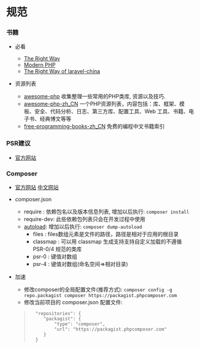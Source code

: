 # 规范

### 书籍
- 必看
    - [The Right Way](http://www.phptherightway.com/)
    - [Modern PHP](https://github.com/codeguy/modern-php)
    - [The Right Way of laravel-china](https://laravel-china.github.io/php-the-right-way/#how-to-contribute)
    
- 资源列表
    - [awesome-php](https://github.com/ziadoz/awesome-php)
        收集整理一些常用的PHP类库, 资源以及技巧.
    - [awesome-php-zh_CN](https://github.com/CraryPrimitiveMan/awesome-php-zh_CN)
        一个PHP资源列表，内容包括：库、框架、模板、安全、代码分析、日志、第三方库、配置工具、Web 工具、书籍、电子书、经典博文等等
    - [free-programming-books-zh_CN](https://github.com/letusplay/free-programming-books-zh_CN)
        免费的编程中文书籍索引

### PSR建议
- [官方网站](http://www.php-fig.org/psr/)

### Composer
- [官方网站](https://getcomposer.org/) [中文网站](http://docs.phpcomposer.com/)
- composer.json
    - require : 依赖包名以及版本信息列表, 增加以后执行: `composer install`
    - require-dev: 此些依赖包列表只会在开发过程中使用
    - [autoload](http://docs.phpcomposer.com/04-schema.html#autoload): 增加以后执行: `composer dump-autoload`
        - files : files数组元素是文件的路径，路径是相对于应用的根目录
        - classmap : 可以用 classmap 生成支持支持自定义加载的不遵循 PSR-0/4 规范的类库
        - psr-0 : 键值对数组
        - psr-4 : 键值对数组(命名空间=>相对目录)

- 加速
    - 修改composer的全局配置文件(推荐方式): 
        `composer config -g repo.packagist composer https://packagist.phpcomposer.com`
    - 修改当前项目的 composer.json 配置文件:
    >       "repositories": {
    >          "packagist": {
    >              "type": "composer",
    >              "url": "https://packagist.phpcomposer.com"
    >          }
    >       }


